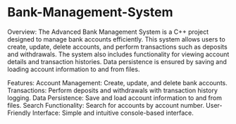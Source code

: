 # Bank-Management-System
Overview:
The Advanced Bank Management System is a C++ project designed to manage bank accounts efficiently. This system allows users to create, update, delete accounts, and perform transactions such as deposits and withdrawals. The system also includes functionality for viewing account details and transaction histories. Data persistence is ensured by saving and loading account information to and from files.

Features:
Account Management: Create, update, and delete bank accounts.
Transactions: Perform deposits and withdrawals with transaction history logging.
Data Persistence: Save and load account information to and from files.
Search Functionality: Search for accounts by account number.
User-Friendly Interface: Simple and intuitive console-based interface.
